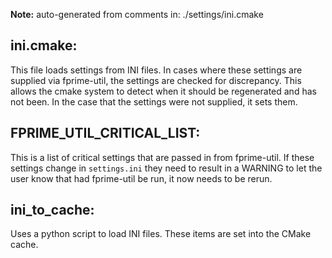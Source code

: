 **Note:** auto-generated from comments in: ./settings/ini.cmake

## ini.cmake:

This file loads settings from INI files. In cases where these settings are supplied via fprime-util, the settings are
checked for discrepancy. This allows the cmake system to detect when it should be regenerated and has not been. In the
case that the settings were not supplied, it sets them.


## FPRIME_UTIL_CRITICAL_LIST:

This is a list of critical settings that are passed in from fprime-util. If these settings change in `settings.ini`
they need to result in a WARNING to let the user know that had fprime-util be run, it now needs to be rerun.


## ini_to_cache:

Uses a python script to load INI files. These items are set into the CMake cache.


